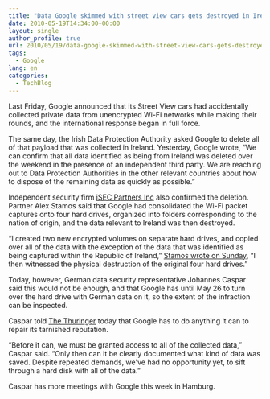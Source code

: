 ```yaml
---
title: "Data Google skimmed with street view cars gets destroyed in Ireland, but that's not good enough for Germany"
date: 2010-05-19T14:34:00+00:00
layout: single
author_profile: true
url: 2010/05/19/data-google-skimmed-with-street-view-cars-gets-destroyed-in-ireland-but-thats-not-good-enough-for-germany/
tags:
  - Google
lang: en
categories: 
  - TechBlog
---
```

Last Friday, Google announced that its Street View cars had accidentally collected private data from unencrypted Wi-Fi networks while making their rounds, and the international response began in full force. 

The same day, the Irish Data Protection Authority asked Google to delete all of that payload that was collected in Ireland. Yesterday, Google wrote, “We can confirm that all data identified as being from Ireland was deleted over the weekend in the presence of an independent third party. We are reaching out to Data Protection Authorities in the other relevant countries about how to dispose of the remaining data as quickly as possible.” 

Independent security firm [iSEC Partners Inc](https://www.isecpartners.com/) also confirmed the deletion. Partner Alex Stamos said that Google had consolidated the Wi-Fi packet captures onto four hard drives, organized into folders corresponding to the nation of origin, and the data relevant to Ireland was then destroyed. 

“I created two new encrypted volumes on separate hard drives, and copied over all of the data with the exception of the data that was identified as being captured within the Republic of Ireland,” [Stamos wrote on Sunday](http://www.google.com/press/pdf/ISEC_Letter.pdf), “I then witnessed the physical destruction of the original four hard drives.” 

Today, however, German data security representative Johannes Caspar said this would not be enough, and that Google has until May 26 to turn over the hard drive with German data on it, so the extent of the infraction can be inspected. 

Caspar told [The Thuringer](http://www.thueringer-allgemeine.de/startseite/detail/-/specific/Datenschutz-Experte-Google-muss-ramponierten-Ruf-wieder-herstellen-874989035) today that Google has to do anything it can to repair its tarnished reputation. 

“Before it can, we must be granted access to all of the collected data,” Caspar said. “Only then can it be clearly documented what kind of data was saved. Despite repeated demands, we've had no opportunity yet, to sift through a hard disk with all of the data.” 

Caspar has more meetings with Google this week in Hamburg.
